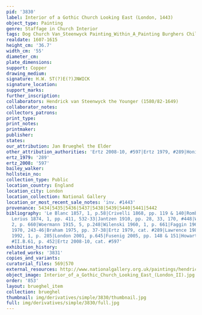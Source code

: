 ```yaml
---
pid: '3830'
label: Interior of a Gothic Church Looking East (London, 1443)
object_type: Painting
genre: Staffage in Church Interior
tags: Dog Church Van_Steenwyck Painting_Within_A_Painting Burghers Children Interior_Scene
realdate: 1607-1615
height_cm: '36.7'
width_cm: '55'
diameter_cm: 
plate_dimensions: 
support: Copper
drawing_medium: 
signature: H.W. ST(?)E(?)JNWICK
signature_location: 
support_marks: 
further_inscription: 
collaborators: Hendrick van Steenwyck the Younger (1580/82-1649)
collaborator_notes: 
collectors_patrons: 
print_type: 
print_notes: 
printmaker: 
publisher: 
states: 
our_attribution: Jan Brueghel the Elder
other_attribution_authorities: 'Ertz 2008-10, #597|Ertz 1979, #289|Honig database'
ertz_1979: '289'
ertz_2008: '597'
bailey_walker: 
hollstein_no: 
collection_type: Public
location_country: England
location_city: London
location_collection: National Gallery
location_or_most_recent_sale_notes: 'inv. #1443'
provenance: 5434|5435|5436|5437|5438|5439|5440|5441|5442
bibliography: 'Le Blanc 1857, 1, p.58|Crivelli 1868, pp. 119 & 140|Rombouts and Van
  Lerius 1874, 1, pp. 411, 532-33|Jantzen 1910, pp. 28, 33, 170, #448|Würzbach 1906-11,
  2, p. 660|Woermann 1915, 5, p.248|Wilenski 1960, 1, p. 661|Faggin 1966, fig. 21|Martin
  1970, 243-46|Braham 1975, pp. 37-38|Ertz 1979, cat. #289|Lawrence 1982, pp. 17-21|Wright
  1992, 1, p. 285|London 2001, p.645|Fusenig 2005, pp. 148 & 151|Howarth 2009, cat.
  #II.B.61, p. 452|Ertz 2008-10, cat. #597'
exhibition_history: 
related_works: '3831'
copies_and_variants: 
curatorial_files: 569|570
external_resources: http://www.nationalgallery.org.uk/paintings/hendrick-van-steenwyck-the-younger-and-jan-brueghel-the-elder-the-interior-of-a-gothic-church-looking-east
object_image: Interior_of_a_Gothic_Church_Looking_East_(London_II).jpg
order: '853'
layout: brueghel_item
collection: brueghel
thumbnail: img/derivatives/simple/3830/thumbnail.jpg
full: img/derivatives/simple/3830/full.jpg
---
```

